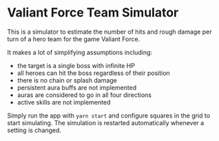 # Valiant Force Team Simulator

This is a simulator to estimate the number of hits and rough damage per turn of a hero team for the game Valiant Force.

It makes a lot of simplifying assumptions including:

- the target is a single boss with infinite HP
- all heroes can hit the boss regardless of their position
- there is no chain or splash damage
- persistent aura buffs are not implemented
- auras are considered to go in all four directions
- active skills are not implemented

Simply run the app with `yarn start` and configure squares in the grid to start simulating. The simulation is restarted automatically whenever a setting is changed.

